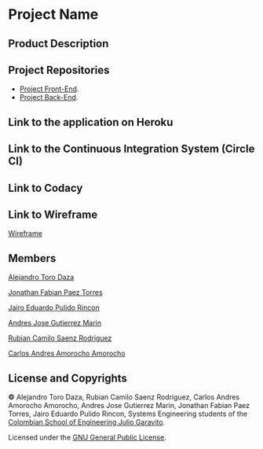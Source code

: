 # Project Name

## Product Description

## Project Repositories

* [Project Front-End](https://github.com/2021-2-PROYIETI-EZPZ/Front-End).
* [Project Back-End](https://github.com/2021-2-PROYIETI-EZPZ/Back-End).

## Link to the application on Heroku

## Link to the Continuous Integration System (Circle CI)

## Link to Codacy

## Link to Wireframe

[Wireframe](https://wireframepro.mockflow.com/view/McxjV64IGmb#/page/c6ac83061cea49078f6b264635a1b8b1)

## Members
[Alejandro Toro Daza](https://github.com/Skullzo)

[Jonathan Fabian Paez Torres](https://github.com/jfpazto)

[Jairo Eduardo Pulido Rincon](https://github.com/Killersys)

[Andres Jose Gutierrez Marin](https://github.com/JoseGutierrezMairn)

[Rubian Camilo Saenz Rodriguez](https://github.com/camilosaenz)

[Carlos Andres Amorocho Amorocho](https://github.com/Carlos96999)

## License and Copyrights
**©** Alejandro Toro Daza, Rubian Camilo Saenz Rodriguez, Carlos Andres Amorocho Amorocho, Andres Jose Gutierrez Marin, Jonathan Fabian Paez Torres, Jairo Eduardo Pulido Rincon, Systems Engineering students of the [Colombian School of Engineering Julio Garavito](https://www.escuelaing.edu.co/es/).
      
Licensed under the [GNU General Public License](https://github.com/2021-2-PROYIETI-EZPZ/Project/blob/main/LICENSE).

